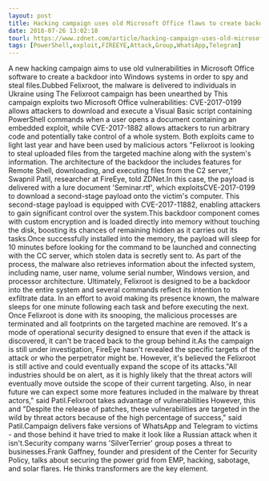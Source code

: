 ```yaml
---
layout: post
title: Hacking campaign uses old Microsoft Office flaws to create backdoors, steal files
date: 2018-07-26 13:02:18
tourl: https://www.zdnet.com/article/hacking-campaign-uses-old-microsoft-office-flaws-to-create-backdoors-steal-files/
tags: [PowerShell,exploit,FIREEYE,Attack,Group,WhatsApp,Telegram]
---
```

A new hacking campaign aims to use old vulnerabilities in Microsoft Office software to create a backdoor into Windows systems in order to spy and steal files.Dubbed Felixroot, the malware is delivered to individuals in Ukraine using The Felixroot campaign has been unearthed by This campaign exploits two Microsoft Office vulnerabilities: CVE-2017-0199 allows attackers to download and execute a Visual Basic script containing PowerShell commands when a user opens a document containing an embedded exploit, while CVE-2017-1882 allows attackers to run arbitrary code and potentially take control of a whole system. Both exploits came to light last year and have been used by malicious actors "Felixroot is looking to steal uploaded files from the targeted machine along with the system's information. The architecture of the backdoor the includes features for Remote Shell, downloading, and executing files from the C2 server," Swapnil Patil, researcher at FireEye, told ZDNet.In this case, the payload is delivered with a lure document 'Seminar.rtf', which exploitsCVE-2017-0199 to download a second-stage payload onto the victim's computer. This second-stage payload is equipped with CVE-2017-11882, enabling attackers to gain significant control over the system.This backdoor component comes with custom encryption and is loaded directly into memory without touching the disk, boosting its chances of remaining hidden as it carries out its tasks.Once successfully installed into the memory, the payload will sleep for 10 minutes before looking for the command to be launched and connecting with the CC server, which stolen data is secretly sent to. As part of the process, the malware also retrieves information about the infected system, including name, user name, volume serial number, Windows version, and processor architecture. Ultimately, Felixroot is designed to be a backdoor into the entire system and several commands reflect its intention to exfiltrate data. In an effort to avoid making its presence known, the malware sleeps for one minute following each task and before executing the next. Once Felixroot is done with its snooping, the malicious processes are terminated and all footprints on the targeted machine are removed. It's a mode of operational security designed to ensure that even if the attack is discovered, it can't be traced back to the group behind it.As the campaign is still under investigation, FireEye hasn't revealed the specific targets of the attack or who the perpetrator might be. However, it's believed the Felixroot is still active and could eventually expand the scope of its attacks."All industries should be on alert, as it is highly likely that the threat actors will eventually move outside the scope of their current targeting. Also, in near future we can expect some more features included in the malware by threat actors," said Patil.Felixroot takes advantage of vulnerabilities However, this and "Despite the release of patches, these vulnerabilities are targeted in the wild by threat actors because of the high percentage of success," said Patil.Campaign delivers fake versions of WhatsApp and Telegram to victims - and those behind it have tried to make it look like a Russian attack when it isn't.Security company warns 'SilverTerrier' group poses a threat to businesses.Frank Gaffney, founder and president of the Center for Security Policy, talks about securing the power grid from EMP, hacking, sabotage, and solar flares. He thinks transformers are the key element.